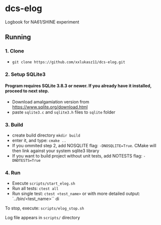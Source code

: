# dcs-elog
Logbook for NA61/SHINE experiment


## Running

### 1. Clone
 - `git clone https://github.com/xxlukasz11/dcs-elog.git`

### 2. Setup SQLite3
#### Program requires SQLite 3.8.3 or newer. If you already have it installed, proceed to next step.
- Download amalgamiation version from https://www.sqlite.org/download.html
- paste `sqlite3.c` and `sqlite3.h` files to `sqlite` folder

### 3. Build
- create build directory `mkdir build`
- enter it, and type: `cmake ..`
- If you ommited step 2, add NOSQLITE flag: `-DNOSQLITE=True`. CMake will then link against your system sqlite3 library
- If you want to build project without unit tests, add NOTESTS flag: `-DNOTESTS=True`

### 4. Run
- Execute `scripts/start_elog.sh`
- Run all tests: `ctest all`
- Run single test: `ctest <test_name>` or with more detailed output: `../bin/<test_name>`` di

To stop, execute: `scripts/elog_stop.sh`

Log file appears in `scripts/` directory
